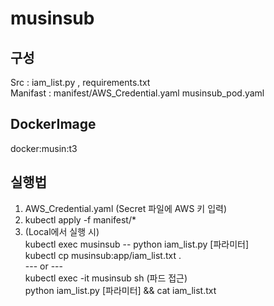 # musinsub
## 구성
Src : iam_list.py , requirements.txt   
Manifast : manifest/AWS_Credential.yaml musinsub_pod.yaml
## DockerImage
docker:musin:t3

## 실행법
1. AWS_Credential.yaml (Secret 파일에 AWS 키 입력)    
2. kubectl apply -f manifest/*   
3. (Local에서 실행 시)   
   kubectl exec musinsub -- python iam_list.py [파라미터]   
   kubectl cp musinsub:app/iam_list.txt .   
   --- or ---   
   kubectl exec -it musinsub sh (파드 접근)   
   python iam_list.py [파라미터] && cat iam_list.txt
